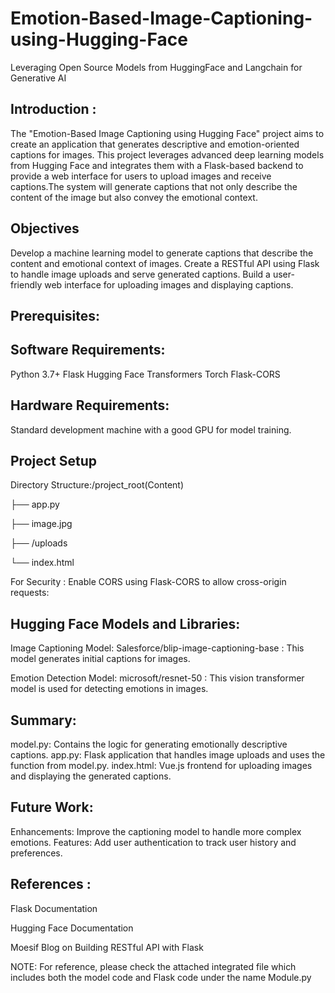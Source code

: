 # Emotion-Based-Image-Captioning-using-Hugging-Face

Leveraging Open Source Models from HuggingFace and Langchain for Generative AI

## Introduction :
The "Emotion-Based Image Captioning using Hugging Face" project aims to create an application that generates descriptive and emotion-oriented captions for images. This project leverages advanced deep learning models from Hugging Face and integrates them with a Flask-based backend to provide a web interface for users to upload images and receive captions.The system will generate captions that not only describe the content of the image but also convey the emotional context.


## Objectives

Develop a machine learning model to generate captions that describe the content and emotional context of images.
Create a RESTful API using Flask to handle image uploads and serve generated captions.
Build a user-friendly web interface for uploading images and displaying captions.

## Prerequisites: 

## Software Requirements:
Python 3.7+
Flask
Hugging Face Transformers
Torch
Flask-CORS

## Hardware Requirements:
Standard development machine with a good GPU for model training.

## Project Setup
Directory Structure:/project_root(Content)

├── app.py

├── image.jpg

├── /uploads

└── index.html

For Security : Enable CORS using Flask-CORS to allow cross-origin requests:

## Hugging Face Models and Libraries:

Image Captioning Model:
Salesforce/blip-image-captioning-base : 
This model generates initial captions for images.

Emotion Detection Model:
microsoft/resnet-50 : 
This vision transformer model is used for detecting emotions in images.


## Summary: 
model.py: Contains the logic for generating emotionally descriptive captions.
app.py: Flask application that handles image uploads and uses the function from model.py.
index.html: Vue.js frontend for uploading images and displaying the generated captions.

## Future Work: 
Enhancements: Improve the captioning model to handle more complex emotions.
Features: Add user authentication to track user history and preferences.

## References :

Flask Documentation

Hugging Face Documentation

Moesif Blog on Building RESTful API with Flask

NOTE: For reference, please check the attached integrated file which includes both the model code and Flask code under the name Module.py



